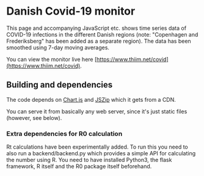 # Danish Covid-19 monitor

This page and accompanying JavaScript etc. shows time series data of COVID-19 infections in the different Danish regions (note: "Copenhagen and Frederiksberg" has been added as a separate region). The data has been smoothed using 7-day moving averages.

You can view the monitor live here [https://www.thiim.net/covid](https://www.thiim.net/covid).

## Building and dependencies

The code depends on [Chart.js](https://www.chartjs.org/) and [JSZip](https://stuk.github.io/jszip/) which it gets
from a CDN.

You can serve it from basically any web server, since it's just static files (however, see below).

### Extra dependencies for R0 calculation
Rt calculations have been experimentally added. To run this you need to also run a backend/backend.py which provides a simple API for calculating the number using R.
You need to have installed Python3, the flask framework, R itself and the R0 package itself beforehand.

